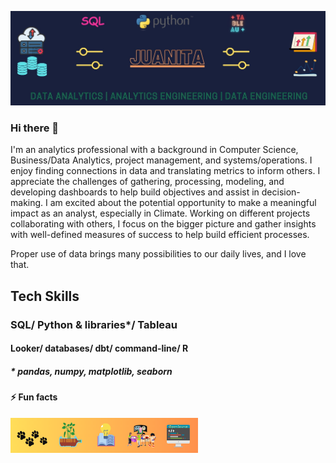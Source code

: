 [![Header](https://github.com/jjpal/jjpal/blob/main/assets/header.jpg "Header")](https://public.tableau.com/app/profile/jj1485)

### Hi there 👋

I'm an analytics professional with a background in Computer Science, Business/Data Analytics, project management, and systems/operations. I enjoy finding connections in data and translating metrics to inform others. I appreciate the challenges of gathering, processing, modeling, and developing dashboards to help build objectives and assist in decision-making. I am excited about the potential opportunity to make a meaningful impact as an analyst, especially in Climate. Working on different projects collaborating with others, I focus on the bigger picture and gather insights with well-defined measures of success to help build efficient processes.

Proper use of data brings many possibilities to our daily lives, and I love that.

<!--
I’m a Data Professional with a combined experience in business analysis, project management & engineering. I love all the possibilities the proper usage of data brings to our day-to-day. In my free time, I immerse myself in data courses to deepen my proficiency in SQL, Python, & data viz because I believe there is always something interesting to learn 💡.
-->
<!--
**jjpal/jjpal** is a ✨ _special_ ✨ repository because its `README.md` (this file) appears on your GitHub profile.

Here are some ideas to get you started:

- 🔭 I’m currently working on ...
- 🌱 I’m currently learning ...
- 👯 I’m looking to collaborate on ...
- 🤔 I’m looking for help with ...
- 💬 Ask me about ...
- 📫 How to reach me: ...
- 😄 Pronouns: ...
-->
## Tech Skills
### SQL/ Python & libraries*/ Tableau

#### Looker/ databases/ dbt/ command-line/ R
##### * pandas, numpy, matplotlib, seaborn

#### ⚡ Fun facts
<img src = "/assets/ffacts.png" alt="drawing" width="300"/>

